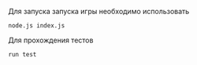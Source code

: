 Для запуска запуска игры необходимо использовать 
```
node.js index.js
```
Для прохождения тестов
```
run test
```
